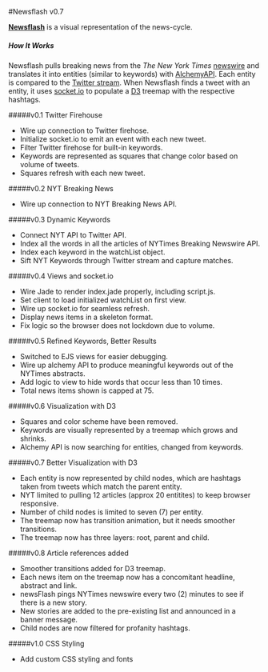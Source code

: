 #Newsflash v0.7

**[Newsflash](newsflash.herokuapp.com)** is a visual representation of the news-cycle.

##### How It Works
Newsflash pulls breaking news from the *The New York Times* [newswire](http://nyti.ms/PkaWYK) and translates it into entities (similar to keywords) with [AlchemyAPI](http://www.alchemyapi.com/). Each entity is compared to the [Twitter stream](https://dev.twitter.com/). When Newsflash finds a tweet with an entity, it uses [socket.io](http://socket.io/) to populate a [D3](http://d3js.org/) treemap with the respective hashtags.

#####v0.1 Twitter Firehouse
+ Wire up connection to Twitter firehose.
+ Initialize socket.io to emit an event with each new tweet.
+ Filter Twitter firehose for built-in keywords.
+ Keywords are represented as squares that change color based on volume of tweets.
+ Squares refresh with each new tweet.

#####v0.2 NYT Breaking News
+ Wire up connection to NYT Breaking News API.

#####v0.3 Dynamic Keywords
+ Connect NYT API to Twitter API.
+ Index all the words in all the articles of NYTimes Breaking Newswire API.
+ Index each keyword in the watchList object.
+ Sift NYT Keywords through Twitter stream and capture matches.

#####v0.4 Views and socket.io
+ Wire Jade to render index.jade properly, including script.js.
+ Set client to load initialized watchList on first view.
+ Wire up socket.io for seamless refresh.
+ Display news items in a skeleton format.
+ Fix logic so the browser does not lockdown due to volume.

#####v0.5 Refined Keywords, Better Results
+ Switched to EJS views for easier debugging.
+ Wire up alchemy API to produce meaningful keywords out of the NYTimes abstracts.
+ Add logic to view to hide words that occur less than 10 times.
+ Total news items shown is capped at 75.

#####v0.6 Visualization with D3
+ Squares and color scheme have been removed.
+ Keywords are visually represented by a treemap which grows and shrinks.
+ Alchemy API is now searching for entities, changed from keywords.

#####v0.7 Better Visualization with D3
+ Each entity is now represented by child nodes, which are hashtags taken from tweets which match the parent entity.
+ NYT limited to pulling 12 articles (approx 20 entitites) to keep browser responsive.
+ Number of child nodes is limited to seven (7) per entity.
+ The treemap now has transition animation, but it needs smoother transitions.
+ The treemap now has three layers: root, parent and child.

#####v0.8 Article references added
+ Smoother transitions added for D3 treemap.
+ Each news item on the treemap now has a concomitant headline, abstract and link.
+ newsFlash pings NYTimes newswire every two (2) minutes to see if there is a new story.
+ New stories are added to the pre-existing list and announced in a banner message.
+ Child nodes are now filtered for profanity hashtags.

#####v1.0 CSS Styling
+  Add custom CSS styling and fonts

